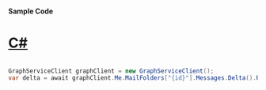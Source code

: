 #### Sample Code
# [C#](#tab/Csharp)

```C#

GraphServiceClient graphClient = new GraphServiceClient();
var delta = await graphClient.Me.MailFolders["{id}"].Messages.Delta().Request().GetAsync();

```